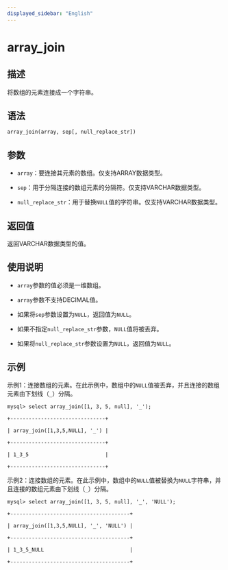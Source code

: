 ```yaml
---
displayed_sidebar: "English"
---
```


# array_join

## 描述

将数组的元素连接成一个字符串。

## 语法

```Haskell
array_join(array, sep[, null_replace_str])
```

## 参数

- `array`：要连接其元素的数组。仅支持ARRAY数据类型。

- `sep`：用于分隔连接的数组元素的分隔符。仅支持VARCHAR数据类型。

- `null_replace_str`：用于替换`NULL`值的字符串。仅支持VARCHAR数据类型。

## 返回值

返回VARCHAR数据类型的值。

## 使用说明

- `array`参数的值必须是一维数组。

- `array`参数不支持DECIMAL值。

- 如果将`sep`参数设置为`NULL`，返回值为`NULL`。

- 如果不指定`null_replace_str`参数，`NULL`值将被丢弃。

- 如果将`null_replace_str`参数设置为`NULL`，返回值为`NULL`。

## 示例

示例1：连接数组的元素。在此示例中，数组中的`NULL`值被丢弃，并且连接的数组元素由下划线（`_`）分隔。

```plaintext
mysql> select array_join([1, 3, 5, null], '_');

+-------------------------------+

| array_join([1,3,5,NULL], '_') |

+-------------------------------+

| 1_3_5                         |

+-------------------------------+
```

示例2：连接数组的元素。在此示例中，数组中的`NULL`值被替换为`NULL`字符串，并且连接的数组元素由下划线（`_`）分隔。

```plaintext
mysql> select array_join([1, 3, 5, null], '_', 'NULL');

+---------------------------------------+

| array_join([1,3,5,NULL], '_', 'NULL') |

+---------------------------------------+

| 1_3_5_NULL                            |

+---------------------------------------+
```